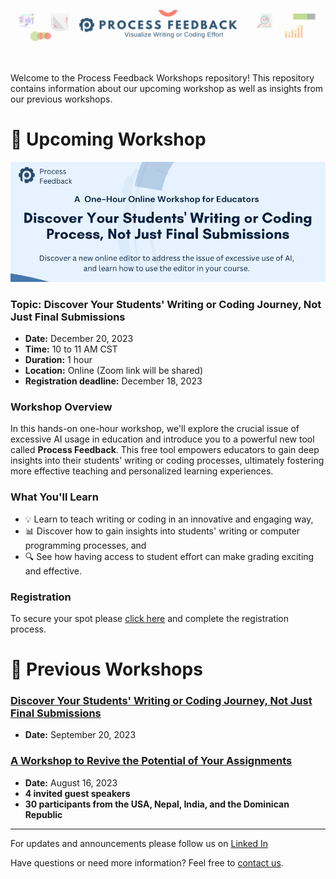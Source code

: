 
<p align="center">
  <img src="processfeedback-header.png" alt="AI in Education Workshop">
</p>
<br>

Welcome to the Process Feedback Workshops repository! This repository contains information about our upcoming workshop as well as insights from our previous workshops.

# 📅 Upcoming Workshop
 
<p align="center">
  <img src="10-18-2023.png" alt="AI in Education Workshop">
</p>

### **Topic:** Discover Your Students' Writing or Coding Journey, Not Just Final Submissions  
- **Date:** December 20, 2023 
- **Time:** 10 to 11 AM CST  
- **Duration:** 1 hour
- **Location:** Online (Zoom link will be shared)
- **Registration deadline:** December 18, 2023  

### **Workshop Overview**

In this hands-on one-hour workshop, we'll explore the crucial issue of excessive AI usage in education and introduce you to a powerful new tool called **Process Feedback**. This free tool empowers educators to gain deep insights into their students' writing or coding processes, ultimately fostering more effective teaching and personalized learning experiences.

### **What You'll Learn**

* 💡 Learn to teach writing or coding in an innovative and engaging way,
* 📊 Discover how to gain insights into students' writing or computer programming processes, and
* 🔍 See how having access to student effort can make grading exciting and effective.

### **Registration**

To secure your spot please [click here](https://effort.eventbrite.com/) and complete the registration process.

# 📝 Previous Workshops

### [Discover Your Students' Writing or Coding Journey, Not Just Final Submissions](./2023-09-20/)
- **Date:** September 20, 2023 

### [A Workshop to Revive the Potential of Your Assignments](./2023-08-16/)
- **Date:** August 16, 2023 
- **4 invited guest speakers**   
- **30 participants from the USA, Nepal, India, and the Dominican Republic**

---
For updates and announcements please follow us on [Linked In](https://www.linkedin.com/company/process-feedback/)

Have questions or need more information? Feel free to [contact us](mailto:contact@processfeedback.org).


